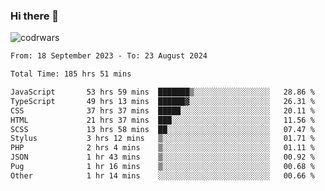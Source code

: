 ### Hi there 👋


![codrwars](https://www.codewars.com/users/rsschool_c9af20f58c35c696/badges/micro) 

<!--START_SECTION:waka-->

```txt
From: 18 September 2023 - To: 23 August 2024

Total Time: 185 hrs 51 mins

JavaScript       53 hrs 59 mins  ███████▒░░░░░░░░░░░░░░░░░   28.86 %
TypeScript       49 hrs 13 mins  ██████▓░░░░░░░░░░░░░░░░░░   26.31 %
CSS              37 hrs 37 mins  █████░░░░░░░░░░░░░░░░░░░░   20.11 %
HTML             21 hrs 37 mins  ███░░░░░░░░░░░░░░░░░░░░░░   11.56 %
SCSS             13 hrs 58 mins  ██░░░░░░░░░░░░░░░░░░░░░░░   07.47 %
Stylus           3 hrs 12 mins   ▒░░░░░░░░░░░░░░░░░░░░░░░░   01.71 %
PHP              2 hrs 4 mins    ▒░░░░░░░░░░░░░░░░░░░░░░░░   01.11 %
JSON             1 hr 43 mins    ▒░░░░░░░░░░░░░░░░░░░░░░░░   00.92 %
Pug              1 hr 16 mins    ▒░░░░░░░░░░░░░░░░░░░░░░░░   00.68 %
Other            1 hr 14 mins    ░░░░░░░░░░░░░░░░░░░░░░░░░   00.66 %
```

<!--END_SECTION:waka-->
